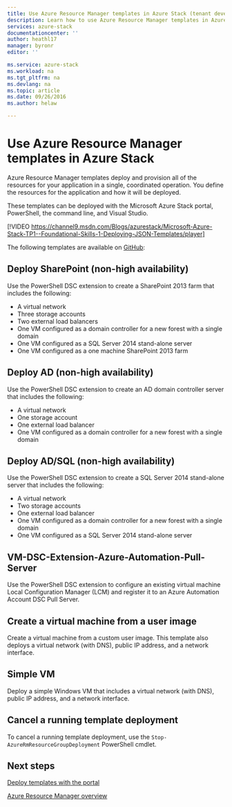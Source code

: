 ```yaml
---
title: Use Azure Resource Manager templates in Azure Stack (tenant developers) | Microsoft Docs
description: Learn how to use Azure Resource Manager templates in Azure Stack to deploy and provision all of the resources for your application in a single, coordinated operation.
services: azure-stack
documentationcenter: ''
author: heathl17
manager: byronr
editor: ''

ms.service: azure-stack
ms.workload: na
ms.tgt_pltfrm: na
ms.devlang: na
ms.topic: article
ms.date: 09/26/2016
ms.author: helaw

---
```

# <a name="use-azure-resource-manager-templates-in-azure-stack"></a>Use Azure Resource Manager templates in Azure Stack
Azure Resource Manager templates deploy and provision all of the resources for your application in a single, coordinated operation. You define the resources for the application and how it will be deployed.

These templates can be deployed with the Microsoft Azure Stack portal, PowerShell, the command line, and Visual Studio.

[!VIDEO https://channel9.msdn.com/Blogs/azurestack/Microsoft-Azure-Stack-TP1--Foundational-Skills-1-Deploying-JSON-Templates/player]


The following templates are available on [GitHub](http://aka.ms/azurestackgithub):

## <a name="deploy-sharepoint-(non-high-availability)"></a>Deploy SharePoint (non-high availability)
Use the PowerShell DSC extension to create a SharePoint 2013 farm that includes the following:

* A virtual network
* Three storage accounts
* Two external load balancers
* One VM configured as a domain controller for a new forest with a single domain
* One VM configured as a SQL Server 2014 stand-alone server
* One VM configured as a one machine SharePoint 2013 farm

## <a name="deploy-ad-(non-high-availability)"></a>Deploy AD (non-high availability)
Use the PowerShell DSC extension to create an AD domain controller server that includes the following:

* A virtual network
* One storage account
* One external load balancer
* One VM configured as a domain controller for a new forest with a single domain

## <a name="deploy-ad/sql-(non-high-availability)"></a>Deploy AD/SQL (non-high availability)
Use the PowerShell DSC extension to create a SQL Server 2014 stand-alone server that includes the following:

* A virtual network
* Two storage accounts
* One external load balancer
* One VM configured as a domain controller for a new forest with a single domain
* One VM configured as a SQL Server 2014 stand-alone server

## <a name="vm-dsc-extension-azure-automation-pull-server"></a>VM-DSC-Extension-Azure-Automation-Pull-Server
Use the PowerShell DSC extension to configure an existing virtual machine Local Configuration Manager (LCM) and register it to an Azure Automation Account DSC Pull Server.

## <a name="create-a-virtual-machine-from-a-user-image"></a>Create a virtual machine from a user image
Create a virtual machine from a custom user image. This template also deploys a virtual network (with DNS), public IP address, and a network interface.

## <a name="simple-vm"></a>Simple VM
Deploy a simple Windows VM that includes a virtual network (with DNS), public IP address, and a network interface.

## <a name="cancel-a-running-template-deployment"></a>Cancel a running template deployment
To cancel a running template deployment, use the `Stop-AzureRmResourceGroupDeployment` PowerShell cmdlet.

## <a name="next-steps"></a>Next steps
[Deploy templates with the portal](azure-stack-deploy-template-portal.md)

[Azure Resource Manager overview](../resource-group-overview.md)

<!--HONumber=Oct16_HO2-->



